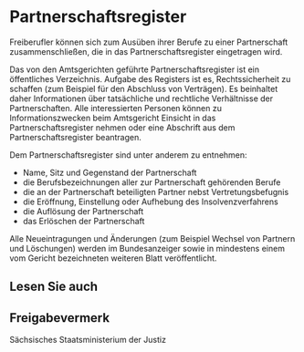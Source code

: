 # Partnerschaftsregister

Freiberufler können sich zum Ausüben ihrer Berufe zu einer Partnerschaft zusammenschließen, die in das Partnerschaftsregister eingetragen wird.

Das von den Amtsgerichten geführte Partnerschaftsregister ist ein öffentliches Verzeichnis. Aufgabe des Registers ist es, Rechtssicherheit zu schaffen (zum Beispiel für den Abschluss von Verträgen). Es beinhaltet daher Informationen über tatsächliche und rechtliche Verhältnisse der Partnerschaften. Alle interessierten Personen können zu Informationszwecken beim Amtsgericht Einsicht in das Partnerschaftsregister nehmen oder eine Abschrift aus dem Partnerschaftsregister beantragen.

Dem Partnerschaftsregister sind unter anderem zu entnehmen:

* Name, Sitz und Gegenstand der Partnerschaft
* die Berufsbezeichnungen aller zur Partnerschaft gehörenden Berufe
* die an der Partnerschaft beteiligten Partner nebst Vertretungsbefugnis
* die Eröffnung, Einstellung oder Aufhebung des Insolvenzverfahrens
* die Auflösung der Partnerschaft
* das Erlöschen der Partnerschaft

Alle Neueintragungen und Änderungen (zum Beispiel Wechsel von Partnern und Löschungen) werden im Bundesanzeiger sowie in mindestens einem vom Gericht bezeichneten weiteren Blatt veröffentlicht.

## Lesen Sie auch

## Freigabevermerk

Sächsisches Staatsministerium der Justiz
